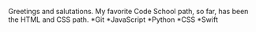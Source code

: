 Greetings and salutations.
My favorite Code School path, so far, has been the HTML and CSS path.
*Git
*JavaScript
*Python
*CSS
*Swift
